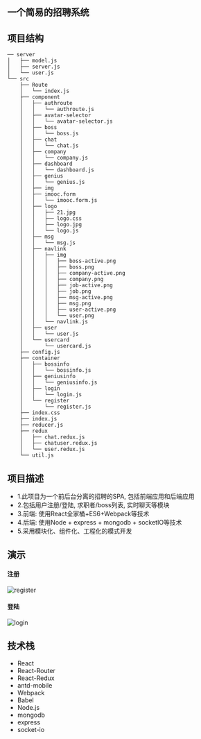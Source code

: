 ## 一个简易的招聘系统
## 项目结构
```
── server
│   ├── model.js
│   ├── server.js
│   └── user.js
└── src
    ├── Route
    │   └── index.js
    ├── component
    │   ├── authroute
    │   │   └── authroute.js
    │   ├── avatar-selector
    │   │   └── avatar-selector.js
    │   ├── boss
    │   │   └── boss.js
    │   ├── chat
    │   │   └── chat.js
    │   ├── company
    │   │   └── company.js
    │   ├── dashboard
    │   │   └── dashboard.js
    │   ├── genius
    │   │   └── genius.js
    │   ├── img
    │   ├── imooc.form
    │   │   └── imooc.form.js
    │   ├── logo
    │   │   ├── 21.jpg
    │   │   ├── logo.css
    │   │   ├── logo.jpg
    │   │   └── logo.js
    │   ├── msg
    │   │   └── msg.js
    │   ├── navlink
    │   │   ├── img
    │   │   │   ├── boss-active.png
    │   │   │   ├── boss.png
    │   │   │   ├── company-active.png
    │   │   │   ├── company.png
    │   │   │   ├── job-active.png
    │   │   │   ├── job.png
    │   │   │   ├── msg-active.png
    │   │   │   ├── msg.png
    │   │   │   ├── user-active.png
    │   │   │   └── user.png
    │   │   └── navlink.js
    │   ├── user
    │   │   └── user.js
    │   └── usercard
    │       └── usercard.js
    ├── config.js
    ├── container
    │   ├── bossinfo
    │   │   └── bossinfo.js
    │   ├── geniusinfo
    │   │   └── geniusinfo.js
    │   ├── login
    │   │   └── login.js
    │   └── register
    │       └── register.js
    ├── index.css
    ├── index.js
    ├── reducer.js
    ├── redux
    │   ├── chat.redux.js
    │   ├── chatuser.redux.js
    │   └── user.redux.js
    └── util.js
```

## 项目描述
  * 1.此项目为一个前后台分离的招聘的SPA, 包括前端应用和后端应用
  * 2.包括用户注册/登陆, 求职者/boss列表, 实时聊天等模块
  * 3.前端: 使用React全家桶+ES6+Webpack等技术
  * 4.后端: 使用Node + express + mongodb + socketIO等技术
  * 5.采用模块化、组件化、工程化的模式开发

## 演示
#### 注册
![register](https://raw.githubusercontent.com/xinglee23/chance-app/master/src/mp4/register.gif)
#### 登陆
![login](https://raw.githubusercontent.com/xinglee23/chance-app/master/src/mp4/login.gif)
## 技术栈
  * React
  * React-Router
  * React-Redux
  * antd-mobile
  * Webpack
  * Babel
  * Node.js
  * mongodb
  * express
  * socket-io
  

